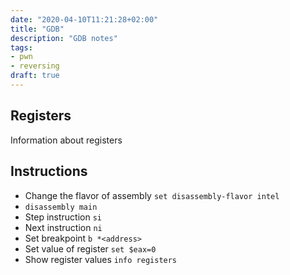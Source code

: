 ```yaml
---
date: "2020-04-10T11:21:28+02:00"
title: "GDB"
description: "GDB notes"
tags:
- pwn
- reversing
draft: true
---
```


## Registers

Information about registers

## Instructions

* Change the flavor of assembly `set disassembly-flavor intel`
* `disassembly main`
* Step instruction `si`
* Next instruction `ni`
* Set breakpoint `b *<address>`
* Set value of register `set $eax=0`
* Show register values `info registers`
